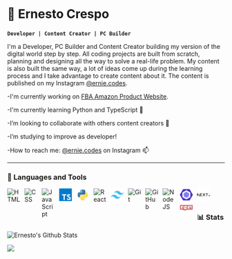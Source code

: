 # 👋 Ernesto Crespo 

**`Developer | Content Creator | PC Builder`**

I'm a Developer, PC Builder and Content Creator building my version of the digital world step by step. All
coding projects are built from scratch, planning and designing all the way to solve a real-life problem.
My content is also built the same way, a lot of ideas come up during the learning process and I take advantage to create content about it. The content is published on my Instagram [@ernie.codes][instagram]. 


-I'm currently working on [FBA Amazon Product Website][last].


-I'm currently learning Python and TypeScript 💞️


-I’m  looking to collaborate with others content creators 🌱  


-I’m  studying to improve as developer!


-How to reach me: [@ernie.codes][instagram] on Instagram 📫 



---

### 🧰 Languages and Tools


<img align="left" alt="HTML" width="30px" style="padding-right:10px;" src="https://cdn.jsdelivr.net/gh/devicons/devicon/icons/html5/html5-plain.svg" />
<img align="left" alt="CSS" width="30px" style="padding-right:10px;" src="https://cdn.jsdelivr.net/gh/devicons/devicon/icons/css3/css3-plain.svg" />
<img align="left" alt="JavaScript" width="30px" style="padding-right:10px;" src="https://cdn.jsdelivr.net/gh/devicons/devicon/icons/javascript/javascript-plain.svg" />
<img align="left" alt="TypeScript" width="30px" style="padding-right:10px;" src="https://github.com/devicons/devicon/blob/v2.15.1/icons/typescript/typescript-original.svg" />
<img align="left" alt="Python" width="30px" style="padding-right:10px;" src="https://github.com/devicons/devicon/blob/master/icons/python/python-original.svg" />
<img align="left" alt="React" width="30px" style="padding-right:10px;" src="https://cdn.jsdelivr.net/gh/devicons/devicon/icons/react/react-original.svg" />
<img align="left" alt="TailwindCSS" width="30px" style="padding-right:10px;" src="https://github.com/devicons/devicon/blob/v2.15.1/icons/tailwindcss/tailwindcss-plain.svg" />
<img align="left" alt="Git" width="30px" style="padding-right:10px;" src="https://cdn.jsdelivr.net/gh/devicons/devicon/icons/git/git-original.svg" />
<img align="left" alt="GitHub" width="30px" style="padding-right:10px;" src="https://cdn.jsdelivr.net/gh/devicons/devicon/icons/github/github-original.svg" />
<img align="left" alt="NodeJS" width="30px" style="padding-right:10px;" src="https://cdn.jsdelivr.net/gh/devicons/devicon/icons/nodejs/nodejs-original.svg" />
<img align="left" alt="ESLint" width="30px" style="padding-right:10px;" src="https://github.com/devicons/devicon/blob/v2.15.1/icons/eslint/eslint-original.svg" />
<img align="left" alt="NextJS" width="30px" style="padding-right:10px;" src="https://github.com/devicons/devicon/blob/v2.15.1/icons/nextjs/nextjs-original-wordmark.svg" />
<img align="left" alt="NPM" width="30px" style="padding-right:10px;" src="https://github.com/devicons/devicon/blob/v2.15.1/icons/npm/npm-original-wordmark.svg" />
<br />

#

### 📊 Stats

![Ernesto's Github Stats](https://github-readme-stats-sigma-five.vercel.app/api?username=Ernestoc14&show_icons=true&theme=gruvbox)

<img display="flex" src="https://github-readme-streak-stats.herokuapp.com/?user=Ernestoc14&count_private=true&theme=material-palenight&show_icons=true">



[last]: https://github.com/Ernestoc14/FBA-Website
[instagram]: https://instagram.com/ernie.codes

